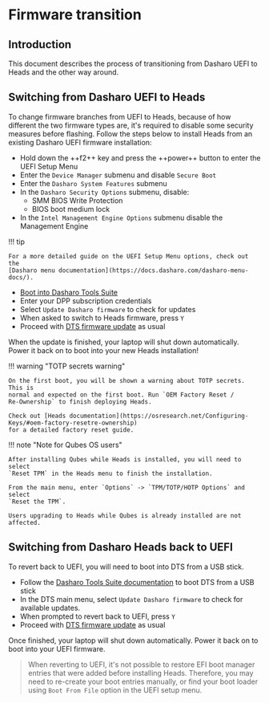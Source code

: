 # Firmware transition

## Introduction

This document describes the process of transitioning from Dasharo UEFI to Heads
and the other way around.

## Switching from Dasharo UEFI to Heads

To change firmware branches from UEFI to Heads, because of how different the two
firmware types are, it's required to disable some security measures before
flashing. Follow the steps below to install Heads from an existing Dasharo UEFI
firmware installation:

- Hold down the ++f2++ key and press the ++power++ button to enter the UEFI
  Setup Menu
- Enter the `Device Manager` submenu and disable `Secure Boot`
- Enter the `Dasharo System Features` submenu
- In the `Dasharo Security Options` submenu, disable:
    + SMM BIOS Write Protection
    + BIOS boot medium lock
- In the `Intel Management Engine Options` submenu disable the Management Engine

!!! tip

    For a more detailed guide on the UEFI Setup Menu options, check out the
    [Dasharo menu documentation](https://docs.dasharo.com/dasharo-menu-docs/).

- [Boot into Dasharo Tools Suite](https://docs.dasharo.com/dasharo-tools-suite/documentation/#running)
- Enter your DPP subscription credentials
- Select `Update Dasharo firmware` to check for updates
- When asked to switch to Heads firmware, press `Y`
- Proceed with [DTS firmware update](https://docs.dasharo.com/dasharo-tools-suite/documentation/#firmware-update)
  as usual

When the update is finished, your laptop will shut down automatically. Power it
back on to boot into your new Heads installation!

!!! warning "TOTP secrets warning"

    On the first boot, you will be shown a warning about TOTP secrets. This is
    normal and expected on the first boot. Run `OEM Factory Reset /
    Re-Ownership` to finish deploying Heads.

    Check out [Heads documentation](https://osresearch.net/Configuring-Keys/#oem-factory-resetre-ownership)
    for a detailed factory reset guide.

!!! note "Note for Qubes OS users"

    After installing Qubes while Heads is installed, you will need to select
    `Reset TPM` in the Heads menu to finish the installation.

    From the main menu, enter `Options` -> `TPM/TOTP/HOTP Options` and select
    `Reset the TPM`.

    Users upgrading to Heads while Qubes is already installed are not affected.

## Switching from Dasharo Heads back to UEFI

To revert back to UEFI, you will need to boot into DTS from a USB stick.

- Follow the [Dasharo Tools Suite documentation](https://docs.dasharo.com/dasharo-tools-suite/documentation/#running)
  to boot DTS from a USB stick
- In the DTS main menu, select `Update Dasharo firmware` to check for available
  updates.
- When prompted to revert back to UEFI, press `Y`
- Proceed with [DTS firmware update](https://docs.dasharo.com/dasharo-tools-suite/documentation/#firmware-update)
  as usual

Once finished, your laptop will shut down automatically. Power it back on to
boot into your UEFI firmware.

> When reverting to UEFI, it's not possible to restore EFI boot manager entries
> that were added before installing Heads. Therefore, you may need to re-create
> your boot entries manually, or find your boot loader using `Boot From File`
> option in the UEFI setup menu.
